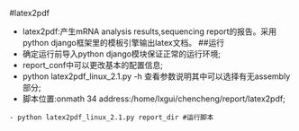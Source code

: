 #latex2pdf
- latex2pdf:产生mRNA analysis results,sequencing report的报告。采用python django框架里的模板引擎输出latex文档。
##运行
- 确定运行前导入python django模块保证正常的运行环境;
- report_conf中可以更改基本的配置信息;
- python latex2pdf_linux_2.1.py -h 查看参数说明其中可以选择有无assembly部分;
- 脚本位置:onmath 34 address:/home/lxgui/chencheng/report/latex2pdf;
```
- python latex2pdf_linux_2.1.py report_dir #运行脚本
```
